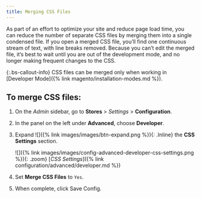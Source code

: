 ```yaml
---
title: Merging CSS Files
---
```


As part of an effort to optimize your site and reduce page load time, you can reduce the number of separate CSS files by merging them into a single condensed file. If you open a merged CSS file, you’ll find one continuous stream of text, with line breaks removed. Because you can’t edit the merged file, it’s best to wait until you are out of the development mode, and no longer making frequent changes to the CSS.

{:.bs-callout-info}
CSS files can be merged only when working in [Developer Mode]({% link magento/installation-modes.md %}).

## To merge CSS files:

1. On the _Admin_ sidebar, go to **Stores** > _Settings_ > **Configuration**.

1. In the panel on the left under **Advanced**, choose **Developer**.

1. Expand ![]({% link images/images/btn-expand.png %}){: .Inline} the **CSS Settings** section.

    ![]({% link images/images/config-advanced-developer-css-settings.png %}){: .zoom}
    [*CSS Settings*]({% link configuration/advanced/developer.md %})

1. Set **Merge CSS Files** to `Yes`.

1. When complete, click <span class="btn">Save Config</span>.
